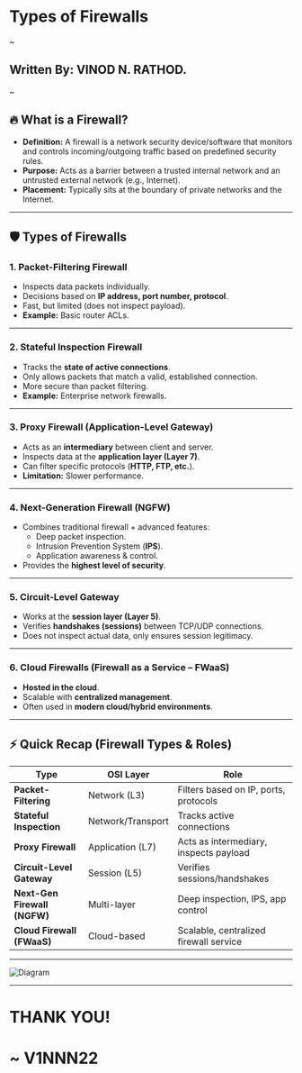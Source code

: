 # Types of Firewalls  
~
## Written By: VINOD N. RATHOD.  
~

## 🔥 What is a Firewall?  
- **Definition:** A firewall is a network security device/software that monitors and controls incoming/outgoing traffic based on predefined security rules.  
- **Purpose:** Acts as a barrier between a trusted internal network and an untrusted external network (e.g., Internet).  
- **Placement:** Typically sits at the boundary of private networks and the Internet.  

---

## 🛡️ Types of Firewalls  

### 1. Packet-Filtering Firewall  
- Inspects data packets individually.  
- Decisions based on **IP address, port number, protocol**.  
- Fast, but limited (does not inspect payload).  
- **Example:** Basic router ACLs.  

---

### 2. Stateful Inspection Firewall  
- Tracks the **state of active connections**.  
- Only allows packets that match a valid, established connection.  
- More secure than packet filtering.  
- **Example:** Enterprise network firewalls.  

---

### 3. Proxy Firewall (Application-Level Gateway)  
- Acts as an **intermediary** between client and server.  
- Inspects data at the **application layer (Layer 7)**.  
- Can filter specific protocols (**HTTP, FTP, etc.**).  
- **Limitation:** Slower performance.  

---

### 4. Next-Generation Firewall (NGFW)  
- Combines traditional firewall + advanced features:  
  - Deep packet inspection.  
  - Intrusion Prevention System (**IPS**).  
  - Application awareness & control.  
- Provides the **highest level of security**.  

---

### 5. Circuit-Level Gateway  
- Works at the **session layer (Layer 5)**.  
- Verifies **handshakes (sessions)** between TCP/UDP connections.  
- Does not inspect actual data, only ensures session legitimacy.  

---

### 6. Cloud Firewalls (Firewall as a Service – FWaaS)  
- **Hosted in the cloud**.  
- Scalable with **centralized management**.  
- Often used in **modern cloud/hybrid environments**.  

---

## ⚡ Quick Recap (Firewall Types & Roles)  

| Type | OSI Layer | Role |
|------|-----------|------|
| **Packet-Filtering** | Network (L3) | Filters based on IP, ports, protocols |
| **Stateful Inspection** | Network/Transport | Tracks active connections |
| **Proxy Firewall** | Application (L7) | Acts as intermediary, inspects payload |
| **Circuit-Level Gateway** | Session (L5) | Verifies sessions/handshakes |
| **Next-Gen Firewall (NGFW)** | Multi-layer | Deep inspection, IPS, app control |
| **Cloud Firewall (FWaaS)** | Cloud-based | Scalable, centralized firewall service |

---

![Diagram](Assets/firewall-types.png)  

---

# THANK YOU!  
# ~ **V1NNN22**
